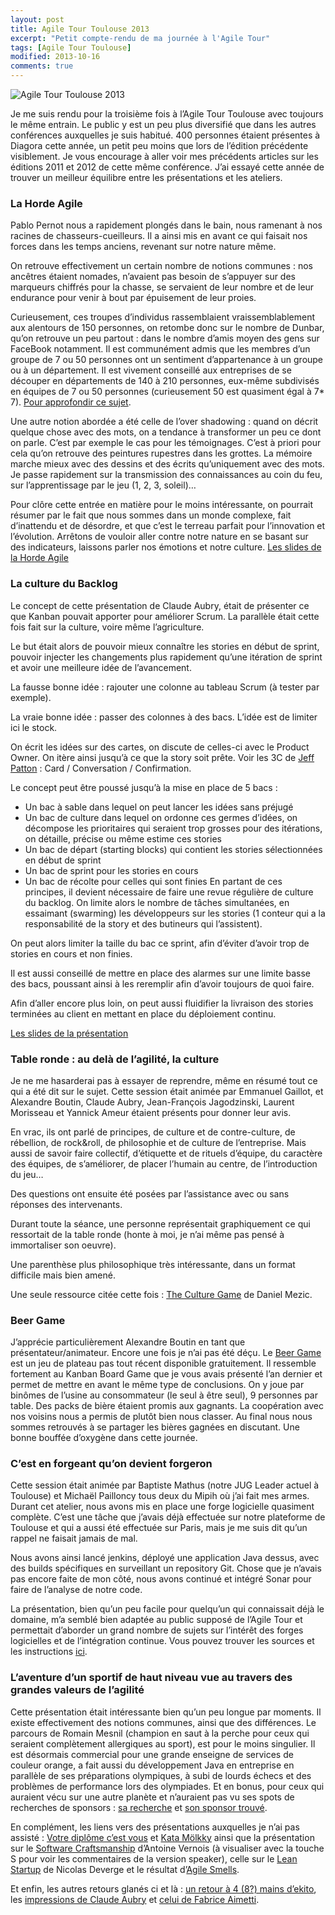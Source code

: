 ```yaml
---
layout: post
title: Agile Tour Toulouse 2013
excerpt: "Petit compte-rendu de ma journée à l'Agile Tour"
tags: [Agile Tour Toulouse]
modified: 2013-10-16
comments: true
---
```


![Agile Tour Toulouse 2013]({{site.url}}/images/agiletour2013.png)

Je me suis rendu pour la troisième fois à l’Agile Tour Toulouse avec toujours le même entrain. Le public y est un peu plus diversifié que dans les autres conférences auxquelles je suis habitué. 400 personnes étaient présentes à Diagora cette année, un petit peu moins que lors de l’édition précédente visiblement. Je vous encourage à aller voir mes précédents articles sur les éditions 2011 et 2012 de cette même conférence. J’ai essayé cette année de trouver un meilleur équilibre entre les présentations et les ateliers.

### La Horde Agile

Pablo Pernot nous a rapidement plongés dans le bain, nous ramenant à nos racines de chasseurs-cueilleurs. Il a ainsi mis en avant ce qui faisait nos forces dans les temps anciens, revenant sur notre nature même.

On retrouve effectivement un certain nombre de notions communes : nos ancêtres étaient nomades, n’avaient pas besoin de s’appuyer sur des marqueurs chiffrés pour la chasse, se servaient de leur nombre et de leur endurance pour venir à bout par épuisement de leur proies.

Curieusement, ces troupes d’individus rassemblaient vraissemblablement aux alentours de 150 personnes, on retombe donc sur le nombre de Dunbar, qu’on retrouve un peu partout : dans le nombre d’amis moyen des gens sur FaceBook notamment. Il est communément admis que les membres d’un groupe de 7 ou 50 personnes ont un sentiment d’appartenance à un groupe ou à un département. Il est vivement conseillé aux entreprises de se découper en départements de 140 à 210 personnes, eux-même subdivisés en équipes de 7 ou 50 personnes (curieusement 50 est quasiment égal à 7* 7). [Pour approfondir ce sujet](http://www.areyouagile.com/2011/06/appartenance-a-un-groupe-et-niveau-de-satisfaction/).

Une autre notion abordée a été celle de l’over shadowing : quand on décrit quelque chose avec des mots, on a tendance à transformer un peu ce dont on parle. C’est par exemple le cas pour les témoignages. C’est à priori pour cela qu’on retrouve des peintures rupestres dans les grottes. La mémoire marche mieux avec des dessins et des écrits qu’uniquement avec des mots. Je passe rapidement sur la transmission des connaissances au coin du feu, sur l’apprentissage par le jeu (1, 2, 3, soleil)…

Pour clôre cette entrée en matière pour le moins intéressante, on pourrait résumer par le fait que nous sommes dans un monde complexe, fait d’inattendu et de désordre, et que c’est le terreau parfait pour l’innovation et l’évolution. Arrêtons de vouloir aller contre notre nature en se basant sur des indicateurs, laissons parler nos émotions et notre culture.
[Les slides de la Horde Agile](http://www.areyouagile.com/2013/10/la-horde-agile-les-slides/)

### La culture du Backlog

Le concept de cette présentation de Claude Aubry, était de présenter ce que Kanban pouvait apporter pour améliorer Scrum. La parallèle était cette fois fait sur la culture, voire même l’agriculture.

Le but était alors de pouvoir mieux connaître les stories en début de sprint, pouvoir injecter les changements plus rapidement qu’une itération de sprint et avoir une meilleure idée de l’avancement.

La fausse bonne idée : rajouter une colonne au tableau Scrum (à tester par exemple).

La vraie bonne idée : passer des colonnes à des bacs. L’idée est de limiter ici le stock.

On écrit les idées sur des cartes, on discute de celles-ci avec le Product Owner. On itère ainsi jusqu’à ce que la story soit prête. Voir les 3C de [Jeff Patton](http://www.agileproductdesign.com/) : Card / Conversation / Confirmation.

Le concept peut être poussé jusqu’à la mise en place de 5 bacs :

* Un bac à sable dans lequel on peut lancer les idées sans préjugé
* Un bac de culture dans lequel on ordonne ces germes d’idées, on décompose les prioritaires qui seraient trop grosses pour des itérations, on détaille, précise ou même estime ces stories
* Un bac de départ (starting blocks) qui contient les stories sélectionnées en début de sprint
* Un bac de sprint pour les stories en cours
* Un bac de récolte pour celles qui sont finies
En partant de ces principes, il devient nécessaire de faire une revue régulière de culture du backlog. On limite alors le nombre de tâches simultanées, en essaimant (swarming) les développeurs sur les stories (1 conteur qui a la responsabilité de la story et des butineurs qui l’assistent).

On peut alors limiter la taille du bac ce sprint, afin d’éviter d’avoir trop de stories en cours et non finies.

Il est aussi conseillé de mettre en place des alarmes sur une limite basse des bacs, poussant ainsi à les reremplir afin d’avoir toujours de quoi faire.

Afin d’aller encore plus loin, on peut aussi fluidifier la livraison des stories terminées au client en mettant en place du déploiement continu.

[Les slides de la présentation](http://www.aubryconseil.com/post/Ma-presentation-sur-les-bacs)

### Table ronde : au delà de l’agilité, la culture

Je ne me hasarderai pas à essayer de reprendre, même en résumé tout ce qui a été dit sur le sujet. Cette session était animée par Emmanuel Gaillot, et Alexandre Boutin, Claude Aubry, Jean-François Jagodzinski, Laurent Morisseau et Yannick Ameur étaient présents pour donner leur avis.

En vrac, ils ont parlé de principes, de culture et de contre-culture, de rébellion, de rock&roll, de philosophie et de culture de l’entreprise. Mais aussi de savoir faire collectif, d’étiquette et de rituels d’équipe, du caractère des équipes, de s’améliorer, de placer l’humain au centre, de l’introduction du jeu…

Des questions ont ensuite été posées par l’assistance avec ou sans réponses des intervenants.

Durant toute la séance, une personne représentait graphiquement ce qui ressortait de la table ronde (honte à moi, je n’ai même pas pensé à immortaliser son oeuvre).

Une parenthèse plus philosophique très intéressante, dans un format difficile mais bien amené.

Une seule ressource citée cette fois : [The Culture Game](http://newtechusa.net/about/the-culture-game-book/) de Daniel Mezic.

### Beer Game

J’apprécie particulièrement Alexandre Boutin en tant que présentateur/animateur. Encore une fois je n’ai pas été déçu. Le [Beer Game](http://www.beergame.org/) est un jeu de plateau pas tout récent disponible gratuitement. Il ressemble fortement au Kanban Board Game que je vous avais présenté l’an dernier et permet de mettre en avant le même type de conclusions. On y joue par binômes de l’usine au consommateur (le seul à être seul), 9 personnes par table. Des packs de bière étaient promis aux gagnants. La coopération avec nos voisins nous a permis de plutôt bien nous classer. Au final nous nous sommes retrouvés à se partager les bières gagnées en discutant. Une bonne bouffée d’oxygène dans cette journée.

### C’est en forgeant qu’on devient forgeron

Cette session était animée par Baptiste Mathus (notre JUG Leader actuel à Toulouse) et Michaël Pailloncy tous deux du Mipih où j’ai fait mes armes. Durant cet atelier, nous avons mis en place une forge logicielle quasiment complète. C’est une tâche que j’avais déjà effectuée sur notre plateforme de Toulouse et qui a aussi été effectuée sur Paris, mais je me suis dit qu’un rappel ne faisait jamais de mal.

Nous avons ainsi lancé jenkins, déployé une application Java dessus, avec des builds spécifiques en surveillant un repository Git. Chose que je n’avais pas encore faite de mon côté, nous avons continué et intégré Sonar pour faire de l’analyse de notre code.

La présentation, bien qu’un peu facile pour quelqu’un qui connaissait déjà le domaine, m’a semblé bien adaptée au public supposé de l’Agile Tour et permettait d’aborder un grand nombre de sujets sur l’intérêt des forges logicielles et de l’intégration continue. Vous pouvez trouver les sources et les instructions [ici](http://demo.ovh.eu/fr/3859bc0440b0695b765a7a976b146f3d/).

### L’aventure d’un sportif de haut niveau vue au travers des grandes valeurs de l’agilité

Cette présentation était intéressante bien qu’un peu longue par moments. Il existe effectivement des notions communes, ainsi que des différences. Le parcours de Romain Mesnil (champion en saut à la perche pour ceux qui seraient complètement allergiques au sport), est pour le moins singulier. Il est désormais commercial pour une grande enseigne de services de couleur orange, a fait aussi du développement Java en entreprise en parallèle de ses préparations olympiques, à subi de lourds échecs et des problèmes de performance lors des olympiades. Et en bonus, pour ceux qui auraient vécu sur une autre planète et n’auraient pas vu ses spots de recherches de sponsors : [sa recherche](http://www.youtube.com/watch?v=S8OcqZNhER0) et [son sponsor trouvé](http://www.youtube.com/watch?v=juDyuKpsVS0).

En complément, les liens vers des présentations auxquelles je n’ai pas assisté : [Votre diplôme c’est vous](http://real34.github.io/slides/votre-diplome-cest-vous/) et [Kata Mölkky](https://github.com/MichaelBorde/Molkky-AgileTourToulouse2013-Kata-Java) ainsi que la présentation sur le [Software Craftsmanship](http://avernois.github.io/prez-software_craftsmanship) d’Antoine Vernois (à visualiser avec la touche S pour voir les commentaires de la version speaker), celle sur le [Lean Startup](http://fr.slideshare.net/ndeverge/a-story-of-my-incoming-product-using-leanstartup) de Nicolas Deverge et le résultat d’[Agile Smells](https://github.com/ericsiber/agile-smells/wiki/Agile-Tour-Toulouse-2013).

Et enfin, les autres retours glanés ci et là : [un retour à 4 (8?) mains d’ekito](http://www.ekito.fr/people/?p=3512), les [impressions de Claude Aubry](http://www.aubryconseil.com/post/Mes-impressions-sur-Agile-Tour-Toulouse-2013) et [celui de Fabrice Aimetti](http://ayeba.fr/2013/10/agile-tour-toulouse-2013/).